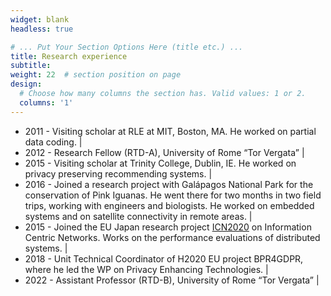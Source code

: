```yaml
---
widget: blank
headless: true

# ... Put Your Section Options Here (title etc.) ...
title: Research experience
subtitle:
weight: 22  # section position on page
design:
  # Choose how many columns the section has. Valid values: 1 or 2.
  columns: '1'
---
```




- 2011 - Visiting scholar at RLE at MIT, Boston, MA. He worked on partial data coding. |
- 2012 - Research Fellow (RTD-A), University of Rome “Tor Vergata” | 
- 2015 - Visiting scholar at Trinity College, Dublin, IE. He worked on privacy preserving recommending systems. | 
- 2016 - Joined a research project with Galápagos National Park for the conservation of Pink Iguanas. He went there for two months in two field trips, working with engineers and biologists. He worked on embedded systems and on satellite connectivity in remote areas. |
- 2015 - Joined the EU Japan research project [ICN2020](http://www.icn2020.org/) on Information Centric Networks. Works on the performance evaluations of distributed systems. | 
- 2018 - Unit Technical Coordinator of H2020 EU project BPR4GDPR, where he led the WP on Privacy Enhancing Technologies. | 
- 2022 - Assistant Professor (RTD-B), University of Rome “Tor Vergata” |
